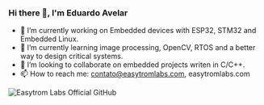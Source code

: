 ### Hi there 👋, I'm Eduardo Avelar

<!--
**Eduardo-Avelar/Eduardo-Avelar** is a ✨ _special_ ✨ repository because its `README.md` (this file) appears on your GitHub profile.

Here are some ideas to get you started:


-->
- 🔭 I’m currently working on Embedded devices with ESP32, STM32 and Embedded Linux.
- 🌱 I’m currently learning image processing, OpenCV, RTOS and a better way to design critical systems.
- 👯 I’m looking to collaborate on embedded projects writen in C/C++.
- 📫 How to reach me: contato@easytromlabs.com, easytromlabs.com

![Easytrom Labs Official GitHub](https://easytromlabs.com)
